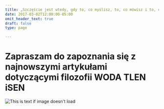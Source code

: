 ```yaml
---
title: „Szczęście jest wtedy, gdy to, co myślisz, to, co mówisz i to, co robisz jest ze sobą w harmonii"
date: 2017-03-02T12:00:00-05:00
omit_header_text: true
draft: false 
type: page

---
```

# Zapraszam do zapoznania się z najnowszymi artykułami dotyczącymi filozofii WODA TLEN iSEN
![This is text if image doesn't load](/images/3filary.jpg "nazwa")
